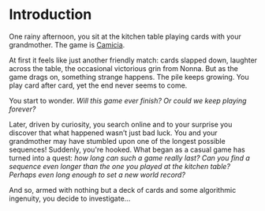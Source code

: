 # Introduction

One rainy afternoon, you sit at the kitchen table playing cards with your grandmother.
The game is [Camicia][bmn].

At first it feels like just another friendly match: cards slapped down, laughter across the table, the occasional victorious grin from Nonna.
But as the game drags on, something strange happens.
The pile keeps growing.
You play card after card, yet the end never seems to come.

You start to wonder.
_Will this game ever finish?
Or could we keep playing forever?_

Later, driven by curiosity, you search online and to your surprise you discover that what happened wasn’t just bad luck.
You and your grandmother may have stumbled upon one of the longest possible sequences!
Suddenly, you're hooked.
What began as a casual game has turned into a quest: _how long can such a game really last?_
_Can you find a sequence even longer than the one you played at the kitchen table?_
_Perhaps even long enough to set a new world record?_

And so, armed with nothing but a deck of cards and some algorithmic ingenuity, you decide to investigate...

[bmn]: https://en.wikipedia.org/wiki/Beggar-my-neighbour